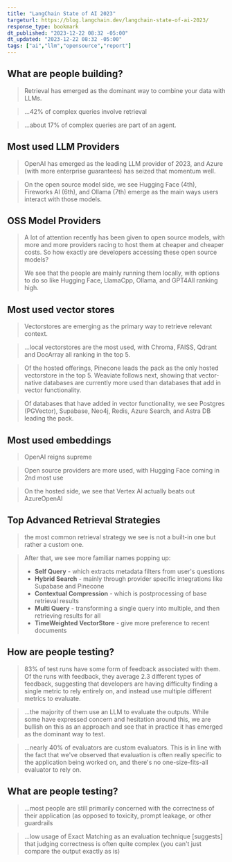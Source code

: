```yaml
---
title: "LangChain State of AI 2023"
targeturl: https://blog.langchain.dev/langchain-state-of-ai-2023/
response_type: bookmark
dt_published: "2023-12-22 08:32 -05:00"
dt_updated: "2023-12-22 08:32 -05:00"
tags: ["ai","llm","opensource","report"]
---
```


## What are people building?

> Retrieval has emerged as the dominant way to combine your data with LLMs. 

> ...42% of complex queries involve retrieval

> ...about 17% of complex queries are part of an agent.

## Most used LLM Providers

> OpenAI has emerged as the leading LLM provider of 2023, and Azure (with more enterprise guarantees) has seized that momentum well.

> On the open source model side, we see Hugging Face (4th), Fireworks AI (6th), and Ollama (7th) emerge as the main ways users interact with those models.

## OSS Model Providers

> A lot of attention recently has been given to open source models, with more and more providers racing to host them at cheaper and cheaper costs. So how exactly are developers accessing these open source models?
>   
> We see that the people are mainly running them locally, with options to do so like Hugging Face, LlamaCpp, Ollama, and GPT4All ranking high. 

## Most used vector stores

> Vectorstores are emerging as the primary way to retrieve relevant context.

> ...local vectorstores are the most used, with Chroma, FAISS, Qdrant and DocArray all ranking in the top 5. 

> Of the hosted offerings, Pinecone leads the pack as the only hosted vectorstore in the top 5. Weaviate follows next, showing that vector-native databases are currently more used than databases that add in vector functionality.

> Of databases that have added in vector functionality, we see Postgres (PGVector), Supabase, Neo4j, Redis, Azure Search, and Astra DB leading the pack.

## Most used embeddings

> OpenAI reigns supreme 

> Open source providers are more used, with Hugging Face coming in 2nd most use

> On the hosted side, we see that Vertex AI actually beats out AzureOpenAI

## Top Advanced Retrieval Strategies

> the most common retrieval strategy we see is not a built-in one but rather a custom one.

> After that, we see more familiar names popping up:
>   
>   - **Self Query** - which extracts metadata filters from user's questions
>   - **Hybrid Search** - mainly through provider specific integrations like Supabase and Pinecone
>   - **Contextual Compression** - which is postprocessing of base retrieval results
>   - **Multi Query** - transforming a single query into multiple, and then retrieving results for all
>   - **TimeWeighted VectorStore** - give more preference to recent documents

## How are people testing?

> 83% of test runs have some form of feedback associated with them. Of the runs with feedback, they average 2.3 different types of feedback, suggesting that developers are having difficulty finding a single metric to rely entirely on, and instead use multiple different metrics to evaluate.

> ...the majority of them use an LLM to evaluate the outputs. While some have expressed concern and hesitation around this, we are bullish on this as an approach and see that in practice it has emerged as the dominant way to test.

> ...nearly 40% of evaluators are custom evaluators. This is in line with the fact that we've observed that evaluation is often really specific to the application being worked on, and there's no one-size-fits-all evaluator to rely on.

## What are people testing?

> ...most people are still primarily concerned with the correctness of their application (as opposed to toxicity, prompt leakage, or other guardrails

> ...low usage of Exact Matching as an evaluation technique [suggests] that judging correctness is often quite complex (you can't just compare the output exactly as is)
